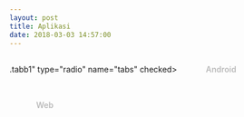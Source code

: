 ```yaml
---
layout: post
title: Aplikasi
date: 2018-03-03 14:57:00
---
```


<style type="text/css">
@import url("https://maxcdn.bootstrapcdn.com/font-awesome/4.7.0/css/font-awesome.min.css");

.tab {
  display: none;
  padding: 20px 0 0;
  border-top: 1px solid #ddd;
}

input {
  display: none;
}

label {
  display: inline-block;
  margin: 0 0 -1px;
  padding: 15px 25px;
  font-weight: 600;
  text-align: center;
  color: #bbb;
  border: 1px solid transparent;
}

label:before {
  font-family: fontawesome;
  font-weight: normal;
  margin-right: 10px;
}

label[for*='1']:before {
  content: '\f1cb';
}

label[for*='2']:before {
  content: '\f17d';
}

label:hover {
  color: #888;
  cursor: pointer;
}

input:checked + label {
  color: #555;
  border: 1px solid #ddd;
  border-top: 2px solid orange;
  border-bottom: 1px solid #fff;
}

#tab1:checked ~ #content1,
#tab2:checked ~ #content2 {
  display: block;
}

@media screen and (max-width: 650px) {
  label {
    font-size: 0;
  }

  label:before {
    margin: 0;
    font-size: 18px;
  }
}
@media screen and (max-width: 400px) {
  label {
    padding: 15px;
  }
}
</style>
  
.tabb1" type="radio" name="tabs" checked>
<label for="tab1">Android</label>

<input id="tab2" type="radio" name="tabs">
<label for="tab2">Web</label>

<div class="tab" id="content1" markdown='1'>

![](https://s25.postimg.org/anj80qj0f/Screenshot_2018-03-03-16-12-15.jpg)

[Font](https://play.google.com/store/apps/details?id=com.mzaini30.font)

Menampilkan berbagai jenis font berdasarkan teks yang kamu tuliskan.

---

![](https://s25.postimg.org/xozt6gnsv/Screenshot_2018-03-03-16-12-53.jpg)

[Kaligrafi](https://play.google.com/store/apps/details?id=com.mzaini30.kaligrafi)

Menampilkan 7 jenis kaligrafi berdasarkan tulisan yang kamu tuliskan.

---

![](https://s25.postimg.org/6eehyixqn/Screenshot_2018-03-03-16-13-07.jpg)

[Materialize Color](https://play.google.com/store/apps/details?id=com.mzaini30.materializecolor)

Kumpulan warna pastel yang berguna untuk referensi desainmu.

---

![](https://s25.postimg.org/8vq95s27j/Screenshot_2018-03-03-16-14-37.jpg)

[Psikologi Universitas Mulawarman](https://play.google.com/store/apps/details?id=com.mzaini30.psikologiuniversitasmulawarman)

Aplikasi official program studi Psikologi Universitas Mulawarman yang bermanfaat buat mahasiswa, dosen, dan masyarakat.

---

![](https://s25.postimg.org/9y0foaxvj/Screenshot_2018-03-03-16-14-57.jpg)

[Puasa 2018](https://play.google.com/store/apps/details?id=com.mzaini30.puasa2018)

Jadwal puasa tahun 2018.

---

![](https://s25.postimg.org/3x2qr7o3z/Screenshot_2018-03-03-16-15-19.jpg)

[Seindah Sunnah](https://play.google.com/store/apps/details?id=com.mzaini30.seindahsunnah)

Aplikasi android untuk website Seindah Sunnah yang berisi tentang tsaqafah islamiyah.

---

![](https://s25.postimg.org/kxlmzvlpr/Screenshot_2018-03-03-16-15-29.jpg)

[Sekolah Impian](https://play.google.com/store/apps/details?id=com.mzaini30.sekolahimpian)

Seperti apa sekolah impian? Download aplikasinya.

---

![](https://s25.postimg.org/bptej5jsf/Screenshot_2018-03-03-16-15-44.jpg)

[Zen](https://play.google.com/store/apps/details?id=com.mzaini30.zen)

Aplikasi android untuk preview blog Zen.

</section>

<div class="tab" id="content2" markdown='1'>

![](https://s25.postimg.org/4vvgoyr3z/Screenshot_from_2018-02-02_14_44_14.png)

[Font](/font)

Mencoba berbagai font untuk seni menulis indah.

---

![](https://s25.postimg.org/pav5ryxov/Screenshot_from_2018-02-20_00_20_37.png)

[Jumlah Satuan](/jumlah-satuan)

Ingin menjumlahkan angka satuan dengan cepat? Gunakan saja aplikasi web ini. Cocok digunakan untuk skoring angket.

---

![](https://s25.postimg.org/et6hi5w6n/Screenshot_from_2018-02-02_14_49_18.png)

[Kaligrafi](/kaligrafi)

Halaman web ini digunakan untuk preview kaligrafi Arab berdasarkan enam bentuk kaligrafi Arab yang dasar yaitu khat naskhi, khat riq'ah, khat kufi, khat diwani, khat tsuluts, dan khat farisi.

---

![](https://s25.postimg.org/z1p9q3gdr/Screenshot_from_2018-02-02_09_21_26.png)

[Kontest](/kontest)

Kontest adalah sebuah aplikasi web yang bertujuan untuk mengolah data jawaban siswa dan kunci jawabannya agar bisa diinput ke lima software pendidikan yang berbeda-beda yaitu Anates, Anajhon, Anbuso, Iteman, dan SPSS.

---

![](https://s25.postimg.org/mpvk3zru7/Screenshot_from_2018-02-02_16_46_04.png)

[Kontur](/kontur)

Aplikasi web untuk mengolah data dari Google Form yang berupa skala.

---

![](https://s25.postimg.org/ormuqxitb/Screenshot_from_2018-02-02_09_29_56.png)

[Materialize Color](/color30)

Materialize Color adalah kumpulan warna yang dibuat oleh framework Materialize CSS. Maka, fungsi aplikasi web ini hanyalah menampilkan warna-warna tersebut dan menampilkan kode warnanya apabila kode warna tersebut diklik.

---

![](https://s25.postimg.org/x0np8974v/Screenshot_from_2018-02-17_14_04_27.png)

[Tambah Hari](/tambah-hari)

Bingung kira-kira 100 hari dari hari ini hari apa? Bingung 213 hari dari hari sekarang hari apa? Buka aja _web app_ ini :)

---

![](https://s25.postimg.org/4x0t4svvz/Screenshot_from_2018-02-02_09_27_13.png)

[Whatsapp Link Generator](/wa)

Aplikasi web yang berguna untuk mengolah pesan whatsapp menjadi link yang tinggal diklik.

</section>